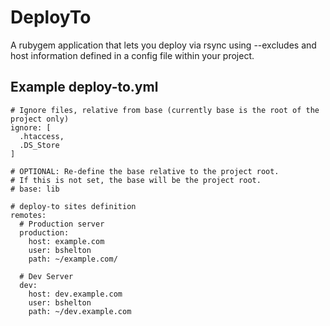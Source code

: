 # DeployTo

A rubygem application that lets you deploy via rsync using --excludes and host information defined in a config file within your project.

## Example deploy-to.yml
    
    # Ignore files, relative from base (currently base is the root of the project only)
    ignore: [
      .htaccess,
      .DS_Store
    ]
    
    # OPTIONAL: Re-define the base relative to the project root.
    # If this is not set, the base will be the project root.
    # base: lib

    # deploy-to sites definition
    remotes:
      # Production server
      production:
        host: example.com
        user: bshelton
        path: ~/example.com/
      
      # Dev Server
      dev:
        host: dev.example.com
        user: bshelton
        path: ~/dev.example.com

